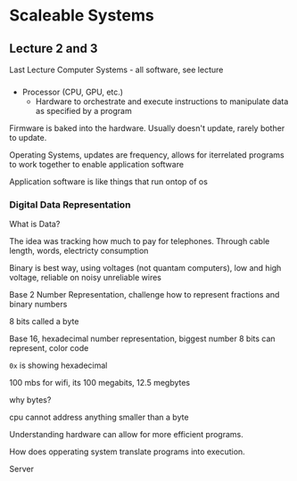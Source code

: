 # Scaleable Systems

## Lecture 2 and 3

Last Lecture Computer Systems - all software, see lecture

### 

- Processor (CPU, GPU, etc.)
    - Hardware to orchestrate and execute instructions to manipulate data as specified by a program



Firmware is baked into the hardware. Usually doesn't update, rarely bother to update.

Operating Systems, updates are frequency, allows for iterrelated programs to work together to enable application software

Application software is like things that run ontop of os

### Digital Data Representation

What is Data?

The idea was tracking how much to pay for telephones. Through cable length, words, electricty consumption

Binary is best way, using voltages (not quantam computers), low and high voltage, reliable on noisy unreliable wires

Base 2 Number Representation, challenge how to represent fractions and binary numbers

8 bits called a byte

Base 16, hexadecimal number representation, biggest number 8 bits can represent, color code

`0x` is showing hexadecimal


100 mbs for wifi, its 100 megabits, 12.5 megbytes 

why bytes?

cpu cannot address anything smaller than a byte


Understanding hardware can allow for more efficient programs.

How does opperating system translate programs into execution. 

Server 








